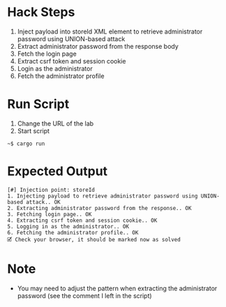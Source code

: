# Hack Steps

1. Inject payload into storeId XML element to retrieve administrator password using UNION-based attack
2. Extract administrator password from the response body
3. Fetch the login page
4. Extract csrf token and session cookie
5. Login as the administrator
6. Fetch the administrator profile

# Run Script

1. Change the URL of the lab
2. Start script

```
~$ cargo run
```

# Expected Output

```
[#] Injection point: storeId
1. Injecting payload to retrieve administrator password using UNION-based attack.. OK
2. Extracting administrator password from the response.. OK
3. Fetching login page.. OK
4. Extracting csrf token and session cookie.. OK
5. Logging in as the administrator.. OK
6. Fetching the administrator profile.. OK
🗹 Check your browser, it should be marked now as solved
```

# Note

- You may need to adjust the pattern when extracting the administrator password (see the comment I left in the script)
